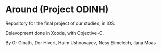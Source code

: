 <sapn><h1>Around (Project ODINH)</h1></span>

Repository for the final project of our studies, in iOS.

Delevopment done in Xcode, with Objective-C.

By Or Ginath, Dor Hivert, Haim Ushoovayev, Nesy Elimelech, Ilana Moas
